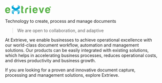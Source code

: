 <p align="left">
<img class="img-fluid" src="https://github.com/ExtrieveTechnologies/.github/blob/main/Extrieve.png?raw=true" width="30%" alt="img-verification" align="center" >
</p>

Technology to create, process and manage documents

> We are open to collaboration, and adaptive

At Extrieve, we enable businesses to achieve operational excellence with our world-class document workflow, automation and management solutions. Our products can be easily integrated with existing solutions, which helps in accelerating business processes, reduces operational costs, and drives productivity and business growth.

If you are looking for a proven and innovative document capture, processing and management solutions, explore Extrieve.
